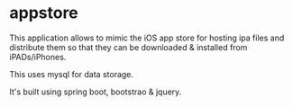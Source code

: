 # appstore

This application allows to mimic the iOS app store for hosting ipa files and distribute them so that they can be downloaded & installed from iPADs/iPhones.

This uses mysql for data storage.

It's built using spring boot, bootstrao & jquery.
